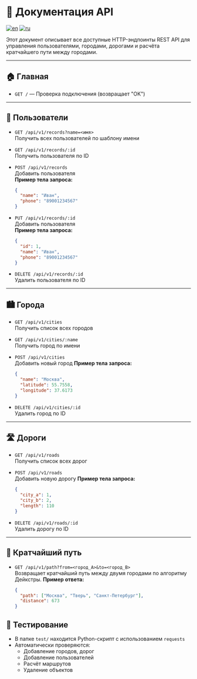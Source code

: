 # 📡 Документация API

[![en](https://img.shields.io/badge/lang-en-red.svg)](https://github.com/Bit-Maximum/rust-rest-api/blob/master/API_DOC.md)
[![ru](https://img.shields.io/badge/lang-ru-blue.svg)](https://github.com/Bit-Maximum/rust-rest-api/blob/master/translation/API_DOC.ru.md)

Этот документ описывает все доступные HTTP-эндпоинты REST API для управления пользователями, городами, дорогами и расчёта кратчайшего пути между городами.

---

## 🏠 Главная

- `GET /` — Проверка подключения (возвращает "OK")

---

## 👤 Пользователи

- `GET /api/v1/records?name=<имя>`  
  Получить всех пользователей по шаблону имени

- `GET /api/v1/records/:id`  
  Получить пользователя по ID

- `POST /api/v1/records`  
  Добавить пользователя  
  **Пример тела запроса:**
  ```json
  {
    "name": "Иван",
    "phone": "89001234567"
  }
  ```

- `PUT /api/v1/records/:id`  
  Добавить пользователя  
  **Пример тела запроса:**
  ```json
  {
    "id": 1,
    "name": "Иван",
    "phone": "89001234567"
  }
  ```

- `DELETE /api/v1/records/:id`  
  Удалить пользователя по ID

---
## 🏙️ Города

- `GET /api/v1/cities`  
  Получить список всех городов

- `GET /api/v1/cities/:name`  
  Получить город по имени

- `POST /api/v1/cities`  
  Добавить новый город
  **Пример тела запроса:**
  ```json
  {
    "name": "Москва",
    "latitude": 55.7558,
    "longitude": 37.6173
  }
  ```

- `DELETE /api/v1/cities/:id`  
  Удалить город по ID

---

## 🛣️ Дороги

- `GET /api/v1/roads`  
  Получить список всех дорог

- `POST /api/v1/roads`  
  Добавить новую дорогу
  **Пример тела запроса:**
  ```json
  {
    "city_a": 1,
    "city_b": 2,
    "length": 110
  }
  ```

- `DELETE /api/v1/roads/:id`  
  Удалить дорогу по ID

---

## 📍 Кратчайший путь

- `GET /api/v1/path?from=<город_A>&to=<город_B>`  
  Возвращает кратчайший путь между двумя городами по алгоритму Дейкстры.
  **Пример ответа:**
  ```json
  {
    "path": ["Москва", "Тверь", "Санкт-Петербург"],
    "distance": 673
  }
  ```

## 🧪 Тестирование
* В папке `test/` находится Python-скрипт с использованием `requests`
* Автоматически проверяются:
  * Добавление городов, дорог 
  * Добавление пользователей 
  * Расчёт маршрутов 
  * Удаление объектов